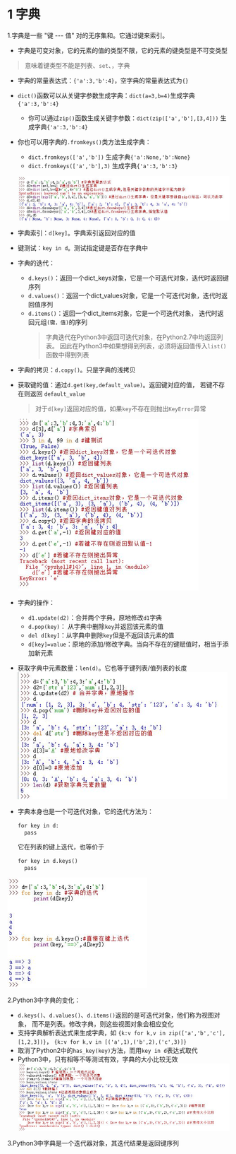 <!--
    作者：华校专
    email: huaxz1986@163.com
**  本文档可用于个人学习目的，不得用于商业目的  **
-->
# 1 字典
1.字典是一些 "键 --- 值" 对的无序集和。它通过键来索引。

* 字典是可变对象，它的元素的值的类型不限，它的元素的键类型是不可变类型
> 意味着键类型不能是列表、`set`、，字典

* 字典的常量表达式：`{'a':3,'b':4}`，空字典的常量表达式为`{}`
* `dict()`函数可以从关键字参数生成字典：`dict(a=3,b=4)`生成字典`{'a':3,'b':4}`
	* 你可以通过`zip()`函数生成关键字参数：`dict(zip(['a','b'],[3,4]))`
	  生成字典`{'a':3,'b':4}`
* 你也可以用字典的`.fromkeys()`类方法生成字典：
	* `dict.fromkeys(['a','b'])` 生成字典`{'a':None,'b':None}`
	* `dict.fromkeys(['a','b'],3)` 生成字典`{'a':3,'b':3}`

  ![字典的生成](../imgs/python_8_1.JPG)

* 字典索引：`d[key]`。字典索引返回对应的值
* 键测试：`key in d`。测试指定键是否存在字典中
* 字典的迭代：
	* `d.keys()`：返回一个dict_keys对象，它是一个可迭代对象，迭代时返回键序列
	* `d.values()`：返回一个dict_values对象，它是一个可迭代对象，迭代时返回值序列
	* `d.items()`：返回一个dict_items对象，它是一个可迭代对象，
	  迭代时返回元组`(键，值)`的序列
		>字典迭代在Python3中返回可迭代对象，在Python2.7中均返回列表。
		  因此在Python3中如果想得到列表，必须将返回值传入`list()`函数中得到列表
* 字典的拷贝：`d.copy()`。只是字典的浅拷贝
* 获取键的值：通过`d.get(key,default_value)`。返回键对应的值，	若键不存在则返回
  `default_value`
	>对于`d[key]`返回对应的值，如果`key`不存在则抛出`KeyError`异常

  ![字典的索引、键测试、迭代和拷贝](../imgs/python_8_2.JPG)
* 字典的操作：
	* `d1.update(d2)`：合并两个字典，原地修改`d1`字典
	* `d.pop(key)`： 从字典中删除`key`并返回该元素的值
	* `del d[key]`：从字典中删除`key`但是不返回该元素的值
	* `d[key]=value`：原地的添加/修改字典。当向不存在的键赋值时，相当于添加新元素
* 获取字典中元素数量：`len(d)`。它也等于键列表/值列表的长度  
![字典操作和数量](../imgs/python_8_3.JPG)
* 字典本身也是一个可迭代对象，它的迭代方法为：

	```
	for key in d:
	  pass
	```
  它在列表的键上迭代，也等价于

	```
	for key in d.keys()
	  pass
	```
 ![字典迭代](../imgs/python_8_4.JPG)

2.Python3中字典的变化：
	
* `d.keys()`、`d.values()`、`d.items()`返回的是可迭代对象，他们称为视图对象，
  而不是列表。修改字典，则这些视图对象会相应变化
* 支持字典解析表达式来生成字典，如 `{k:v for k,v in zip(['a','b','c'],[1,2,3])}`，
 `{k:v for k,v in [('a',1),('b',2),('c',3)]}`
* 取消了Python2中的`has_key(key)`方法，而用`key in d`表达式取代
* Python3中，只有相等不等测试有效，字典的大小比较无效  
![Python3字典变化](../imgs/python_8_5.JPG)

3.Python3中字典是一个迭代器对象，其迭代结果是返回键序列


	
	